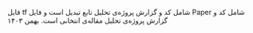 
فایل tf شامل کد و گزارش پروژه‌ی تحلیل تابع تبدیل است و فایل Paper شامل کد و گزارش پروژه‌ی تحلیل مقاله‌ی انتخابی‌ است.
بهمن ۱۴۰۳
